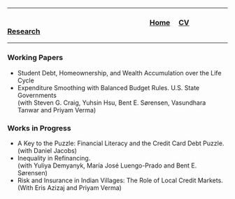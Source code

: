 ___
### &nbsp; &nbsp; &nbsp; &nbsp; &nbsp; &nbsp; &nbsp; &nbsp; &nbsp; &nbsp; &nbsp; &nbsp; &nbsp; &nbsp; &nbsp; &nbsp; &nbsp; &nbsp; &nbsp; &nbsp; &nbsp; &nbsp; &nbsp; &nbsp; &nbsp; &nbsp; &nbsp; &nbsp; &nbsp; &nbsp; &nbsp; &nbsp; &nbsp; &nbsp; &nbsp; &nbsp; &nbsp; &nbsp; &nbsp; &nbsp; &nbsp; &nbsp; [Home](https://xmgbautista.github.io/) &nbsp; &nbsp; [CV](https://xmgbautista.github.io/cv_xmgbautista.pdf) &nbsp; &nbsp; [Research](https://xmgbautista.github.io/research)
___

### Working Papers
<ul>
  <li>Student Debt, Homeownership, and Wealth Accumulation over the Life Cycle </li>
  <li>Expenditure Smoothing with Balanced Budget Rules. U.S. State Governments <br> 
  (with Steven G. Craig, Yuhsin Hsu, Bent E. Sørensen, Vasundhara Tanwar and Priyam Verma)</li>
</ul>

### Works in Progress
<ul>
  <li>A Key to the Puzzle: Financial Literacy and the Credit Card Debt Puzzle.<br>   (with Daniel Jacobs)  </li>
  <li>Inequality in Refinancing.<br>   (with Yuliya Demyanyk, María José  Luengo-Prado and Bent E. Sørensen)  </li>
  <li>Risk and Insurance in Indian Villages: The Role of Local Credit Markets.  </li>
(With Eris Azizaj and Priyam Verma)  
</ul>
